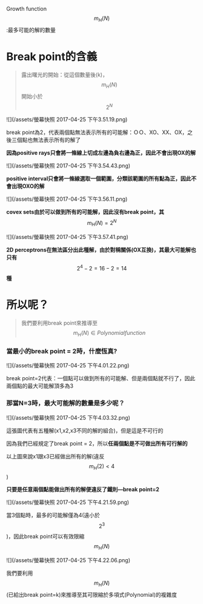 Growth function $$m_H(N)$$:最多可能的解的數量

# Break point的含義

> 露出曙光的開始：從這個數量後\(k\)，$$m_H(N)$$開始小於$$2^N$$

![](/assets/螢幕快照 2017-04-25 下午3.51.19.png)

break point為2，代表兩個點無法表示所有的可能解：ＯＯ、XO、XX、OX，之後三個點也無法表示所有的解了

**因為positive rays只會將一條線上切成左邊為負右邊為正，因此不會出現OX的解**

![](/assets/螢幕快照 2017-04-25 下午3.54.43.png)

**positive interval只會將一條線選取一個範圍，分類該範圍的所有點為正，因此不會出現OXO的解**

![](/assets/螢幕快照 2017-04-25 下午3.56.11.png)

**covex sets由於可以做到所有的可能解，因此沒有break point，其**$$m_H(N)=2^N$$

![](/assets/螢幕快照 2017-04-25 下午3.57.41.png)

**2D perceptrons在無法區分出此種解，由於對稱關係\(OX互換\)，其最大可能解也只有**$$2^4-2=16-2=14$$**種**

# 所以呢？

> 我們要利用break point來推導至$$m_H(N) \in Polynomial function$$

### 當最小的break point = 2時，什麼恆真?

![](/assets/螢幕快照 2017-04-25 下午4.01.22.png)

break point=2代表：一個點可以做到所有的可能解、但是兩個點就不行了，因此兩個點的最大可能解頂多為3

### 那當N=3時，最大可能解的數量是多少呢？

![](/assets/螢幕快照 2017-04-25 下午4.03.32.png)

這張圖代表有五種解\(x1,x2,x3不同的解的組合\)，但是這是不可行的

因為我們已經規定了break point = 2，所以**任兩個點是不可做出所有可行解的**

以上圖來說x1跟x3已經做出所有的解\(違反$$m_H(2)<4$$\)

**只要是任意兩個點能做出所有的解便違反了鐵則—break point=2**

![](/assets/螢幕快照 2017-04-25 下午4.21.59.png)

當3個點時，最多的可能解僅為4\(遠小於$$2^3$$\)，因此break point可以有效限縮$$m_H(N)$$

![](/assets/螢幕快照 2017-04-25 下午4.22.06.png)

我們要利用$$m_H(N)$$\(已給出break point=k\)來推導至其可限縮於多項式\(Polynomial\)的複雜度

